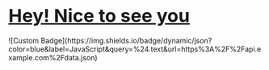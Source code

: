<h1><span style="color: blue; font-size: 36px;"><a href='https://github.com/MadihaMassoudi'>Hey! Nice to see you</a></span></h1>
![Custom Badge](https://img.shields.io/badge/dynamic/json?color=blue&label=JavaScript&query=%24.text&url=https%3A%2F%2Fapi.example.com%2Fdata.json)

